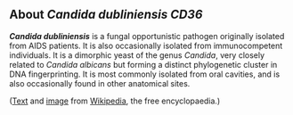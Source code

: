 About *Candida dubliniensis CD36* 
---------------------------------



***Candida dubliniensis*** is a fungal opportunistic pathogen originally
isolated from AIDS patients. It is also occasionally isolated from
immunocompetent individuals. It is a dimorphic yeast of the genus
*Candida*, very closely related to *Candida albicans* but forming a
distinct phylogenetic cluster in DNA fingerprinting. It is most commonly
isolated from oral cavities, and is also occasionally found in other
anatomical sites.

([Text](http://en.wikipedia.org/wiki/Candida_dubliniensis) and
[image](https://commons.wikimedia.org/wiki/File:Candida_dubliniensis.jpg)
from [Wikipedia](http://en.wikipedia.org/), the free encyclopaedia.)
